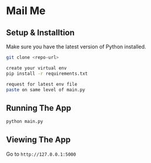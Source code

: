 # Mail Me

## Setup & Installtion

Make sure you have the latest version of Python installed.

```bash
git clone <repo-url>
```

```bash
create your virtual env
pip install -r requirements.txt
```

```bash
request for latest env file
paste on same level of main.py
```

## Running The App

```bash
python main.py
```

## Viewing The App

Go to `http://127.0.0.1:5000`
